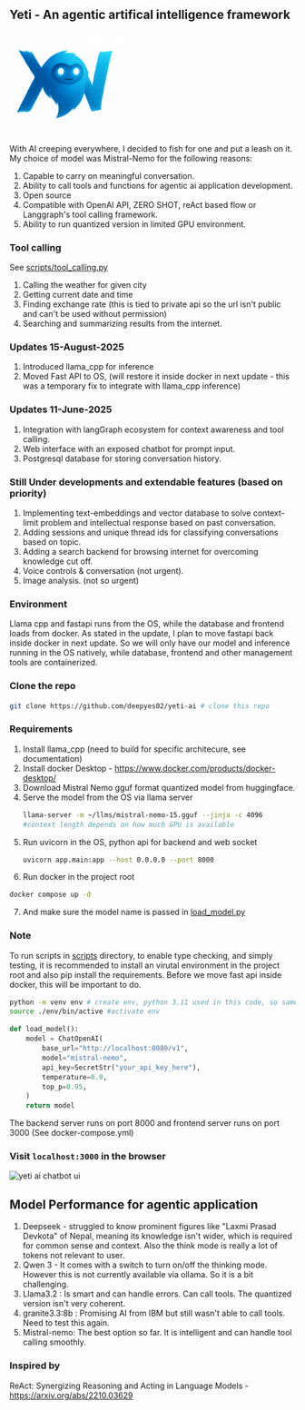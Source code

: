 ## Yeti - An agentic artifical intelligence framework 
<img src="yeti-logo.png" alt="Yeti is a mythical mountain creature that several people have reported sightings, looks like human and more intelligent" height="180" width="200">

With AI creeping everywhere, I decided to fish for one and put a leash on it. My choice of model was Mistral-Nemo for the following reasons: 
1. Capable to carry on meaningful conversation.
2. Ability to call tools and functions for agentic ai application development.
3. Open source
4. Compatible with OpenAI API, ZERO SHOT, reAct based flow or Langgraph's tool calling framework.
5. Ability to run quantized version in limited GPU environment.

### Tool calling
See [scripts/tool_calling.py](./scripts/tool_calling.py)  
1. Calling the weather for given city
2. Getting current date and time
3. Finding exchange rate (this is tied to private api so the url  isn't public and can't be used without permission)
4. Searching and summarizing results from the internet.

### Updates 15-August-2025
1. Introduced llama_cpp for inference
2. Moved Fast API to OS, (will restore it inside docker in next update - this was a temporary fix to integrate with llama_cpp inference)

### Updates 11-June-2025
1. Integration with langGraph ecosystem for context awareness and tool calling.
2. Web interface with an exposed chatbot for prompt input.
3. Postgresql database for storing conversation history.

### Still Under developments and extendable features (based on priority)
1. Implementing text-embeddings and vector database to solve context-limit problem and intellectual response based on past conversation.
2. Adding sessions and unique thread ids for classifying conversations based on topic.
2. Adding a search backend for browsing internet for overcoming knowledge cut off.
4. Voice controls & conversation (not urgent).
5. Image analysis. (not so urgent)

### Environment
Llama cpp and fastapi runs from the OS, while the database and frontend loads from docker. As stated in the update, I plan to move fastapi back inside docker in next update. So we will only have our model and inference running in the OS natively, while database, frontend and other management tools are containerized.


### Clone the repo
```sh
git clone https://github.com/deepyes02/yeti-ai # clone this repo
```
### Requirements
1. Install llama_cpp (need to build for specific architecure, see documentation)
2. Install docker Desktop - https://www.docker.com/products/docker-desktop/ 
3. Download Mistral Nemo gguf format quantized model from huggingface.
4. Serve the model from the OS via llama server
   ```bash 
   llama-server -m ~/llms/mistral-nemo-15.gguf --jinja -c 4096
   #context length depends on how much GPU is available
   ```
5. Run uvicorn in the OS, python api for backend and web socket
   ```bash
   uvicorn app.main:app --host 0.0.0.0 --port 8000 
   ```
6. Run docker in the project root
```bash
docker compose up -d
```
7. And make sure the model name is passed in [load_model.py](./app/utils/load_model.py)

### Note  
To run scripts in [scripts](./scripts/) directory, to enable type checking, and simply testing, it is recommended to install an virutal environment in the project root and also pip install the requirements. Before we move fast api inside docker, this will be important to do. 

```sh
python -m venv env # create env, python 3.11 used in this code, so same is recommended
source ./env/bin/active #activate env
```


```py
def load_model():
    model = ChatOpenAI(
        base_url="http://localhost:8080/v1",
        model="mistral-nemo",
        api_key=SecretStr("your_api_key_here"),
        temperature=0.9,
        top_p=0.95,
    )
    return model
```



The backend server runs on port 8000 and frontend server runs on port 3000 (See docker-compose.yml)
### Visit `localhost:3000` in the browser
<img src="image-1.png" alt="yeti ai chatbot ui" width="440" height="480">



## Model Performance for agentic application
1. Deepseek - struggled to know prominent figures like "Laxmi Prasad Devkota" of Nepal, meaning its knowledge isn't wider, which is required for common sense and context. Also the think mode is really a lot of tokens not relevant to user.
2. Qwen 3 - It comes with a switch to turn on/off the thinking mode. However this is not currently available via ollama. So it is a bit challenging.
3. Llama3.2 : Is smart and can handle errors. Can call tools. The quantized version isn't very coherent.
4. granite3.3:8b : Promising AI from IBM but still wasn't able to call tools. Need to test this again.
5. Mistral-nemo: The best option so far. It is intelligent and can handle tool calling smoothly.

### Inspired by
ReAct: Synergizing Reasoning and Acting in Language Models - https://arxiv.org/abs/2210.03629

<!-- uvicorn app.main:app --host 0.0.0.0 --port 8000 -->
